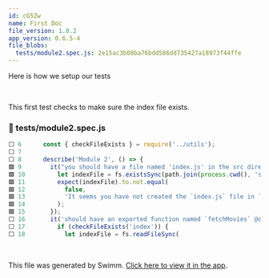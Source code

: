 ```yaml
---
id: cG5Zw
name: First Doc
file_version: 1.0.2
app_version: 0.6.5-4
file_blobs:
  tests/module2.spec.js: 2e15ac3b08ba76bdd586dd735427a18973f44ffe
---
```


Here is how we setup our tests

<br/>

This first test checks to make sure the index file exists.
<!-- NOTE-swimm-snippet: the lines below link your snippet to Swimm -->
### 📄 tests/module2.spec.js
```javascript
⬜ 6      const { checkFileExists } = require('../utils');
⬜ 7      
⬜ 8      describe('Module 2', () => {
🟩 9        it("you should have a file named 'index.js' in the src directory @entry", () => {
🟩 10         let indexFile = fs.existsSync(path.join(process.cwd(), 'src/index.js'));
🟩 11         expect(indexFile).to.not.equal(
🟩 12           false,
🟩 13           'It seems you have not created the `index.js` file in `src/`.',
🟩 14         );
🟩 15       });
⬜ 16       it('should have an exported function named `fetchMovies` @declare-fetchmovies', () => {
⬜ 17         if (checkFileExists('index')) {
⬜ 18           let indexFile = fs.readFileSync(
```

<br/>

This file was generated by Swimm. [Click here to view it in the app](https://app.swimm.io/repos/Z2l0aHViJTNBJTNBamF2YXNjcmlwdC1wcm9taXNlcy1hc3luYy1hd2FpdCUzQSUzQWFhcm9uZnJhbmNvLXhicw==/docs/cG5Zw).